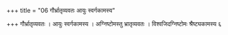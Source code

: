 +++
title = "06 गौर्भ्रातृव्यवतः आयुः स्वर्गकामस्य"

+++
गौर्भ्रातृव्यवतः । आयुः स्वर्गकामस्य । अग्निष्टोमस्तु भ्रातृव्यवतः । विश्वजिदग्निष्टोमः श्रैष्ट्यकामस्य ६
